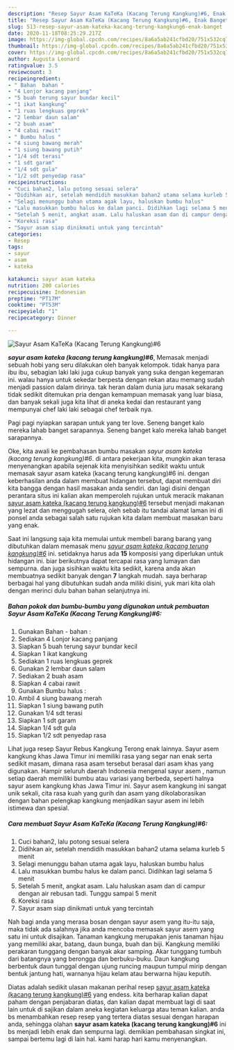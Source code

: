 ```yaml
---
description: "Resep Sayur Asam KaTeKa (Kacang Terung Kangkung)#6, Enak Banget"
title: "Resep Sayur Asam KaTeKa (Kacang Terung Kangkung)#6, Enak Banget"
slug: 513-resep-sayur-asam-kateka-kacang-terung-kangkung6-enak-banget
date: 2020-11-18T08:25:29.217Z
image: https://img-global.cpcdn.com/recipes/8a6a5ab241cfbd20/751x532cq70/sayur-asam-kateka-kacang-terung-kangkung6-foto-resep-utama.jpg
thumbnail: https://img-global.cpcdn.com/recipes/8a6a5ab241cfbd20/751x532cq70/sayur-asam-kateka-kacang-terung-kangkung6-foto-resep-utama.jpg
cover: https://img-global.cpcdn.com/recipes/8a6a5ab241cfbd20/751x532cq70/sayur-asam-kateka-kacang-terung-kangkung6-foto-resep-utama.jpg
author: Augusta Leonard
ratingvalue: 3.5
reviewcount: 3
recipeingredient:
- " Bahan  bahan "
- "4 Lonjor kacang panjang"
- "5 buah terung sayur bundar kecil"
- "1 ikat kangkung"
- "1 ruas lengkuas geprek"
- "2 lembar daun salam"
- "2 buah asam"
- "4 cabai rawit"
- " Bumbu halus "
- "4 siung bawang merah"
- "1 siung bawang putih"
- "1/4 sdt terasi"
- "1 sdt garam"
- "1/4 sdt gula"
- "1/2 sdt penyedap rasa"
recipeinstructions:
- "Cuci bahan2, lalu potong sesuai selera"
- "Didihkan air, setelah mendidih masukkan bahan2 utama selama kurleb 5 menit"
- "Selagi menunggu bahan utama agak layu, haluskan bumbu halus"
- "Lalu masukkan bumbu halus ke dalam panci. Didihkan lagi selama 5 menit"
- "Setelah 5 menit, angkat asam. Lalu haluskan asam dan di campur dengan air rebusan tadi. Tunggu sampai 5 menit"
- "Koreksi rasa"
- "Sayur asam siap dinikmati untuk yang tercintah"
categories:
- Resep
tags:
- sayur
- asam
- kateka

katakunci: sayur asam kateka 
nutrition: 200 calories
recipecuisine: Indonesian
preptime: "PT17M"
cooktime: "PT53M"
recipeyield: "1"
recipecategory: Dinner

---
```



![Sayur Asam KaTeKa (Kacang Terung Kangkung)#6](https://img-global.cpcdn.com/recipes/8a6a5ab241cfbd20/751x532cq70/sayur-asam-kateka-kacang-terung-kangkung6-foto-resep-utama.jpg)

<b><i>sayur asam kateka (kacang terung kangkung)#6</i></b>, Memasak menjadi sebuah hobi yang seru dilakukan oleh banyak kelompok. tidak hanya para ibu ibu, sebagian laki laki juga cukup banyak yang suka dengan kegemaran ini. walau hanya untuk sekedar berpesta dengan rekan atau memang sudah menjadi passion dalam dirinya. tak heran dalam dunia juru masak sekarang tidak sedikit ditemukan pria dengan kemampuan memasak yang luar biasa, dan banyak sekali juga kita lihat di aneka kedai dan restaurant yang mempunyai chef laki laki sebagai chef terbaik nya.

Pagi pagi nyiapkan sarapan untuk yang ter love. Seneng banget kalo mereka lahab banget sarapannya. Seneng banget kalo mereka lahab banget sarapannya.

Oke, kita awali ke pembahasan bumbu masakan <i>sayur asam kateka (kacang terung kangkung)#6</i>. di antara pekerjaan kita, mungkin akan terasa menyenangkan apabila sejenak kita menyisihkan sedikit waktu untuk memasak sayur asam kateka (kacang terung kangkung)#6 ini. dengan keberhasilan anda dalam membuat hidangan tersebut, dapat membuat diri kita bangga dengan hasil masakan anda sendiri. dan lagi disini dengan perantara situs ini kalian akan memperoleh rujukan untuk meracik makanan <u>sayur asam kateka (kacang terung kangkung)#6</u> tersebut menjadi makanan yang lezat dan menggugah selera, oleh sebab itu tandai alamat laman ini di ponsel anda sebagai salah satu rujukan kita dalam membuat masakan baru yang enak.


Saat ini langsung saja kita memulai untuk membeli barang barang yang dibutuhkan dalam memasak menu <u><i>sayur asam kateka (kacang terung kangkung)#6</i></u> ini. setidaknya harus ada <b>15</b> komposisi yang diperlukan untuk hidangan ini. biar berikutnya dapat tercapai rasa yang lumayan dan sempurna. dan juga sisihkan waktu kita sedikit, karena anda akan membuatnya sedikit banyak dengan <b>7</b> langkah mudah. saya berharap berbagai hal yang dibutuhkan sudah anda miliki disini, yuk mari kita olah dengan merinci dulu bahan bahan selanjutnya ini.

<!--inarticleads1-->

##### Bahan pokok dan bumbu-bumbu yang digunakan untuk pembuatan Sayur Asam KaTeKa (Kacang Terung Kangkung)#6:

1. Gunakan  Bahan - bahan :
1. Sediakan 4 Lonjor kacang panjang
1. Siapkan 5 buah terung sayur bundar kecil
1. Siapkan 1 ikat kangkung
1. Sediakan 1 ruas lengkuas geprek
1. Gunakan 2 lembar daun salam
1. Sediakan 2 buah asam
1. Siapkan 4 cabai rawit
1. Gunakan  Bumbu halus :
1. Ambil 4 siung bawang merah
1. Siapkan 1 siung bawang putih
1. Gunakan 1/4 sdt terasi
1. Siapkan 1 sdt garam
1. Siapkan 1/4 sdt gula
1. Siapkan 1/2 sdt penyedap rasa


Lihat juga resep Sayur Rebus Kangkung Terong enak lainnya. Sayur asem kangkung khas Jawa Timur ini memiliki rasa yang segar nan enak serta sedikit masam, dimana rasa asam tersebut berasal dari asam khas yang digunakan. Hampir seluruh daerah Indonesia mengenal sayur asem , namun setiap daerah memiliki bumbu atau variasi yang berbeda, seperti halnya sayur asem kangkung khas Jawa Timur ini. Sayur asem kangkung ini sangat unik sekali, cita rasa kuah yang gurih dan asam yang dikolaborasikan dengan bahan pelengkap kangkung menjadikan sayur asem ini lebih istimewa dan spesial. 

<!--inarticleads2-->

##### Cara membuat Sayur Asam KaTeKa (Kacang Terung Kangkung)#6:

1. Cuci bahan2, lalu potong sesuai selera
1. Didihkan air, setelah mendidih masukkan bahan2 utama selama kurleb 5 menit
1. Selagi menunggu bahan utama agak layu, haluskan bumbu halus
1. Lalu masukkan bumbu halus ke dalam panci. Didihkan lagi selama 5 menit
1. Setelah 5 menit, angkat asam. Lalu haluskan asam dan di campur dengan air rebusan tadi. Tunggu sampai 5 menit
1. Koreksi rasa
1. Sayur asam siap dinikmati untuk yang tercintah


Nah bagi anda yang merasa bosan dengan sayur asem yang itu-itu saja, maka tidak ada salahnya jika anda mencoba memasak sayur asem yang satu ini untuk disajikan. Tanaman kangkung merupakan jenis tanaman hijau yang memiliki akar, batang, daun bunga, buah dan biji. Kangkung memiliki perakaran tunggang dengan banyak akar samping. Akar tunggang tumbuh dari batangnya yang berongga dan berbuku-buku. Daun kangkung berbentuk daun tunggal dengan ujung runcing maupun tumpul mirip dengan bentuk jantung hati, warnanya hijau kelam atau berwarna hijau keputih. 

Diatas adalah sedikit ulasan makanan perihal resep <u>sayur asam kateka (kacang terung kangkung)#6</u> yang endess. kita berharap kalian dapat paham dengan penjabaran diatas, dan kalian dapat membuat lagi di saat lain untuk di sajikan dalam aneka kegiatan keluarga atau teman kalian. anda bs menambahkan resep resep yang tertera diatas sesuai dengan harapan anda, sehingga olahan <b>sayur asam kateka (kacang terung kangkung)#6</b> ini bs menjadi lebih enak dan sempurna lagi. demikian pembahasan singkat ini, sampai bertemu lagi di lain hal. kami harap hari kamu menyenangkan.
